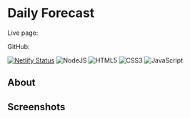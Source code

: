 # Daily Forecast 

Live page:

GitHub:

[![Netlify Status](https://api.netlify.com/api/v1/badges/6391588c-0ff1-4c65-a822-43fb5854ab73/deploy-status)](https://app.netlify.com/sites/aesthetic-dusk-5d6d31/deploys) ![NodeJS](https://img.shields.io/badge/node.js-6DA55F?style=for-the-badge&logo=node.js&logoColor=white) ![HTML5](https://img.shields.io/badge/html5-%23E34F26.svg?style=for-the-badge&logo=html5&logoColor=white) ![CSS3](https://img.shields.io/badge/css3-%231572B6.svg?style=for-the-badge&logo=css3&logoColor=white) ![JavaScript](https://img.shields.io/badge/javascript-%23323330.svg?style=for-the-badge&logo=javascript&logoColor=%23F7DF1E)

## About 

## Screenshots 
